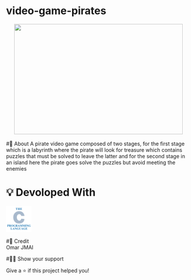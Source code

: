 # video-game-pirates

 <p align="center"><img width="460" height="300" src="https://ibb.co/t292KWN"></p>
 
 #📣 About 
 A pirate video game composed of two stages, for the first stage which is a labyrinth where the pirate will look for treasure which contains puzzles that
 must be solved to leave the latter and for the second stage in an island here the pirate goes solve the puzzles but avoid meeting the enemies
 
# 💡 Devoloped With
<span><img height="70" src="https://raw.githubusercontent.com/github/explore/80688e429a7d4ef2fca1e82350fe8e3517d3494d/topics/c/c.png"></span>



#📝 Credit
<br>
  Omar JMAI

#👨‍🚀 Show your support
<br>

Give a ⭐️ if this project helped you!
